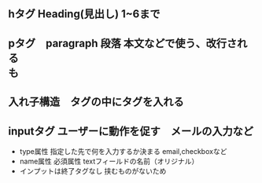 ## hタグ Heading(見出し) 1~6まで
## pタグ　paragraph 段落 本文などで使う、改行される <br>も
## 入れ子構造　タグの中にタグを入れる
## inputタグ ユーザーに動作を促す　メールの入力など　
- type属性 指定した先で何を入力するか決まる email,checkboxなど
- name属性 必須属性 textフィールドの名前（オリジナル）
- インプットは終了タグなし 挟むものがないため


